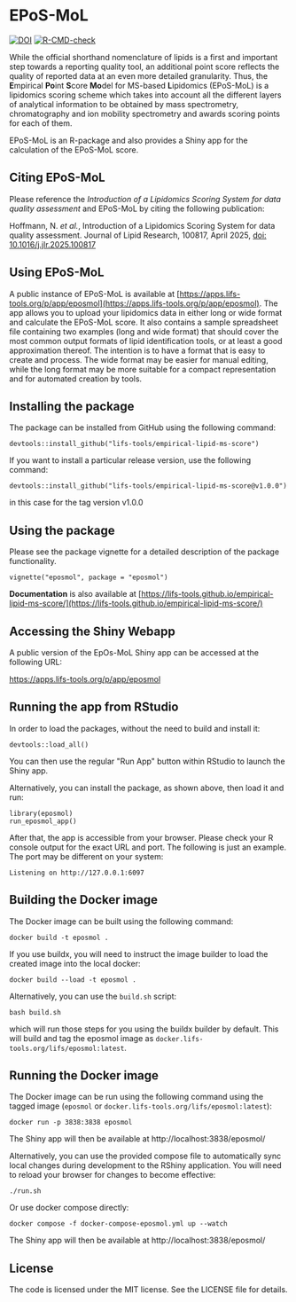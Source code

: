 # EPoS-MoL

[![DOI](https://zenodo.org/badge/DOI/10.5281/zenodo.12620718.svg)](https://doi.org/10.5281/zenodo.12620718)
[![R-CMD-check](https://github.com/lifs-tools/empirical-lipid-ms-score/actions/workflows/check-standard.yaml/badge.svg?branch=main)](https://github.com/lifs-tools/empirical-lipid-ms-score/actions/workflows/check-standard.yaml)

While the official shorthand nomenclature of lipids is a first and important step towards a reporting quality tool, an additional point score reflects the quality of reported data at an even more detailed granularity. Thus, the **E**mpirical **Po**int **S**core **Mo**del for MS-based **L**ipidomics (EPoS-MoL) is a lipidomics scoring scheme which takes into account all the different layers of analytical information to be obtained by mass spectrometry, chromatography and ion mobility spectrometry and awards scoring points for each of them.

EPoS-MoL is an R-package and also provides a Shiny app for the calculation of the EPoS-MoL score.

## Citing EPoS-MoL

Please reference the *Introduction of a Lipidomics Scoring System for data quality assessment* and EPoS-MoL by citing the following publication:

Hoffmann, N. *et al.*, Introduction of a Lipidomics Scoring System for data quality assessment. Journal of Lipid Research, 100817, April 2025, [doi: 10.1016/j.jlr.2025.100817](https://doi.org/10.1016/j.jlr.2025.100817)

## Using EPoS-MoL

A public instance of EPoS-MoL is available at [https://apps.lifs-tools.org/p/app/eposmol](https://apps.lifs-tools.org/p/app/eposmol). 
The app allows you to upload your lipidomics data in either long or wide format and calculate the EPoS-MoL score. It also contains a sample spreadsheet file containing two examples (long and wide format) that should cover the most common output formats of lipid identification tools, or at least a good approximation thereof. The intention is to have a format that is easy to create and process. The wide format may be easier for manual editing, while the long format may be more suitable for a compact representation and for automated creation by tools.

## Installing the package

The package can be installed from GitHub using the following command:

```
devtools::install_github("lifs-tools/empirical-lipid-ms-score")
```

If you want to install a particular release version, use the following command:

```
devtools::install_github("lifs-tools/empirical-lipid-ms-score@v1.0.0")
```

in this case for the tag version v1.0.0

## Using the package

Please see the package vignette for a detailed description of the package functionality.

```
vignette("eposmol", package = "eposmol")
```

**Documentation** is also available at [https://lifs-tools.github.io/empirical-lipid-ms-score/](https://lifs-tools.github.io/empirical-lipid-ms-score/)

## Accessing the Shiny Webapp

A public version of the EpOs-MoL Shiny app can be accessed at the following URL:

https://apps.lifs-tools.org/p/app/eposmol

## Running the app from RStudio

In order to load the packages, without the need to build and install it:

```
devtools::load_all()
```

You can then use the regular "Run App" button within RStudio to launch the Shiny app.

Alternatively, you can install the package, as shown above, then load it and run:

```
library(eposmol)
run_eposmol_app()
```

After that, the app is accessible from your browser. Please check your R console output for the exact URL and port. The following is just an example. The port may be different on your system: 

```
Listening on http://127.0.0.1:6097
```

## Building the Docker image

The Docker image can be built using the following command:

```
docker build -t eposmol .
```

If you use buildx, you will need to instruct the image builder to load the created image into the local docker:

```
docker build --load -t eposmol .
```

Alternatively, you can use the `build.sh` script:

```
bash build.sh
```

which will run those steps for you using the buildx builder by default.
This will build and tag the eposmol image as `docker.lifs-tools.org/lifs/eposmol:latest`.

## Running the Docker image

The Docker image can be run using the following command using the tagged image (`eposmol` or `docker.lifs-tools.org/lifs/eposmol:latest`):

```
docker run -p 3838:3838 eposmol
```

The Shiny app will then be available at http://localhost:3838/eposmol/

Alternatively, you can use the provided compose file to automatically sync local changes during development to the RShiny application. You will need to reload your browser for changes to become effective:

```
./run.sh
```

Or use docker compose directly:

```
docker compose -f docker-compose-eposmol.yml up --watch
```

The Shiny app will then be available at http://localhost:3838/eposmol/

## License

The code is licensed under the MIT license. See the LICENSE file for details.

